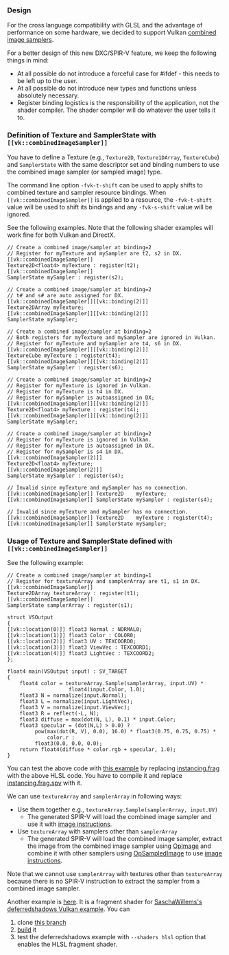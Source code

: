 ### Design
For the cross language compatibility with GLSL and the advantage of performance on some hardware, we decided to support Vulkan [combined image samplers](https://www.khronos.org/registry/vulkan/specs/1.2/html/chap14.html#descriptorsets-combinedimagesampler).

For a better design of this new DXC/SPIR-V feature, we keep the following things in mind:

* At all possible do not introduce a forceful case for #ifdef - this needs to be left up to the user.
* At all possible do not introduce new types and functions unless absolutely necessary.
* Register binding logistics is the responsibility of the application, not the shader compiler. The shader compiler will do whatever the user tells it to.

### Definition of Texture and SamplerState with `[[vk::combinedImageSampler]]`
You have to define a Texture (e.g., `Texture2D`, `Texture1DArray`, `TextureCube`) and `SamplerState` with the same descriptor set and binding numbers to use the combined image sampler (or sampled image) type.

The command line option `-fvk-t-shift` can be used to apply shifts to combined texture and sampler resource bindings. When `[[vk::combinedImageSampler]]` is applied to a resource, the `-fvk-t-shift` value will be used to shift its bindings and any `-fvk-s-shift` value will be ignored.

See the following examples. Note that the following shader examples will work fine for both Vulkan and DirectX.
```
// Create a combined image/sampler at binding=2
// Register for myTexture and mySampler are t2, s2 in DX.
[[vk::combinedImageSampler]]
Texture2D<float4> myTexture : register(t2);
[[vk::combinedImageSampler]]
SamplerState mySampler : register(s2);

// Create a combined image/sampler at binding=2
// t# and s# are auto assigned for DX. 
[[vk::combinedImageSampler]][[vk::binding(2)]]
Texture2DArray myTexture;
[[vk::combinedImageSampler]][[vk::binding(2)]]
SamplerState mySampler;

// Create a combined image/sampler at binding=2
// Both registers for myTexture and mySampler are ignored in Vulkan.
// Register for myTexture and mySampler are t4, s6 in DX.
[[vk::combinedImageSampler]][[vk::binding(2)]]
TextureCube myTexture : register(t4);
[[vk::combinedImageSampler]][[vk::binding(2)]]
SamplerState mySampler : register(s6);

// Create a combined image/sampler at binding=2
// Register for myTexture is ignored in Vulkan.
// Register for myTexture is t4 in DX. 
// Register for mySampler is autoassigned in DX;
[[vk::combinedImageSampler]][[vk::binding(2)]]
Texture2D<float4> myTexture : register(t4);
[[vk::combinedImageSampler]][[vk::binding(2)]]
SamplerState mySampler;

// Create a combined image/sampler at binding=2
// Register for myTexture is ignored in Vulkan.
// Register for myTexture is autoassigned in DX.
// Register for mySampler is s4 in DX.
[[vk::combinedImageSampler(2)]]
Texture2D<float4> myTexture;
[[vk::combinedImageSampler(2)]]
SamplerState mySampler : register(s4);

// Invalid since myTexture and mySampler has no connection.
[[vk::combinedImageSampler]] Texture2D    myTexture;
[[vk::combinedImageSampler]] SamplerState mySampler : register(s4);

// Invalid since myTexture and mySampler has no connection.
[[vk::combinedImageSampler]] Texture2D    myTexture : register(t4);
[[vk::combinedImageSampler]] SamplerState mySampler;
```

### Usage of Texture and SamplerState defined with `[[vk::combinedImageSampler]]`
See the following example:
```
// Create a combined image/sampler at binding=1
// Register for textureArray and samplerArray are t1, s1 in DX.
[[vk::combinedImageSampler]]
Texture2DArray textureArray : register(t1);
[[vk::combinedImageSampler]]
SamplerState samplerArray : register(s1);

struct VSOutput
{
[[vk::location(0)]] float3 Normal : NORMAL0;
[[vk::location(1)]] float3 Color : COLOR0;
[[vk::location(2)]] float3 UV : TEXCOORD0;
[[vk::location(3)]] float3 ViewVec : TEXCOORD1;
[[vk::location(4)]] float3 LightVec : TEXCOORD2;
};

float4 main(VSOutput input) : SV_TARGET
{
	float4 color = textureArray.Sample(samplerArray, input.UV) *
                    float4(input.Color, 1.0);
	float3 N = normalize(input.Normal);
	float3 L = normalize(input.LightVec);
	float3 V = normalize(input.ViewVec);
	float3 R = reflect(-L, N);
	float3 diffuse = max(dot(N, L), 0.1) * input.Color;
	float3 specular = (dot(N,L) > 0.0) ?
         pow(max(dot(R, V), 0.0), 16.0) * float3(0.75, 0.75, 0.75) *
             color.r :
         float3(0.0, 0.0, 0.0);
	return float4(diffuse * color.rgb + specular, 1.0);
}
```

You can test the above code with [this example](https://github.com/SaschaWillems/Vulkan/tree/master/examples/instancing) by replacing [instancing.frag](https://github.com/SaschaWillems/Vulkan/blob/master/data/shaders/hlsl/instancing/instancing.frag) with the above HLSL code. You have to compile it and replace [instancing.frag.spv](https://github.com/SaschaWillems/Vulkan/blob/master/data/shaders/hlsl/instancing/instancing.frag.spv) with it.

We can use `textureArray` and `samplerArray` in following ways:
* Use them together e.g., `textureArray.Sample(samplerArray, input.UV)`
  * The generated SPIR-V will load the combined image sampler and use it with [image instructions](https://www.khronos.org/registry/SPIR-V/specs/unified1/SPIRV.html#_a_id_image_a_image_instructions).
* Use `textureArray` with samplers other than `samplerArray`
  * The generated SPIR-V will load the combined image sampler, extract the image from the combined image sampler using [OpImage](https://www.khronos.org/registry/SPIR-V/specs/unified1/SPIRV.html#OpImage) and combine it with other samplers using [OpSampledImage](https://www.khronos.org/registry/SPIR-V/specs/unified1/SPIRV.html#OpSampledImage) to use [image instructions](https://www.khronos.org/registry/SPIR-V/specs/unified1/SPIRV.html#_a_id_image_a_image_instructions).

Note that we cannot use `samplerArray` with textures other than `textureArray` because there is no SPIR-V instruction to extract the sampler from a combined image sampler.

Another example is [here](https://github.com/jaebaek/Vulkan/blob/vk_combined_image_sampler/data/shaders/hlsl/deferredshadows/deferred.frag). It is a fragment shader for [SaschaWillems's deferredshadows Vulkan example](https://github.com/jaebaek/Vulkan/tree/vk_combined_image_sampler/examples/deferredshadows). You can
1. clone [this branch](https://github.com/jaebaek/Vulkan/tree/vk_combined_image_sampler)
2. [build](https://github.com/jaebaek/Vulkan/blob/vk_combined_image_sampler/BUILD.md#-linux) it
3. test the deferredshadows example with `--shaders hlsl` option that enables the HLSL fragment shader.